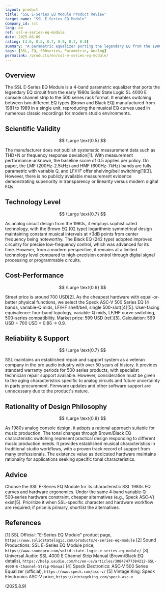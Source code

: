 ```yaml
---
layout: product
title: "SSL E-Series EQ Module Product Review"
target_name: "SSL E-Series EQ Module"
company_id: ssl
lang: en
ref: ssl-e-series-eq-module
date: 2025-08-09
rating: [3.6, 0.5, 0.7, 0.9, 0.7, 0.8]
summary: "A parametric equalizer porting the legendary EQ from the 1980s SSL 4000 E console to the 500 series. Despite featuring both Brown/Black EQ types, limited transparency and high pricing pose challenges by modern standards."
tags: [SSL, EQ, 500series, Parametric, Analog]
permalink: /products/en/ssl-e-series-eq-module/
---
```


## Overview

The SSL E-Series EQ Module is a 4-band parametric equalizer that ports the legendary EQ circuit from the early 1980s Solid State Logic SL 4000 E console channel strip to the 500 series rack format. It enables switching between two different EQ types (Brown and Black EQ) manufactured from 1981 to 1989 in a single unit, reproducing the musical EQ curves used in numerous classic recordings for modern studio environments.

## Scientific Validity

$$ \Large \text{0.5} $$

The manufacturer does not publish systematic measurement data such as THD+N or frequency response deviation[1]. With measurement performance unknown, the baseline score of 0.5 applies per policy. On paper, the LMF (200Hz–2.5kHz) and HMF (600Hz–7kHz) bands are fully parametric with variable Q, and LF/HF offer shelving/bell switching[1][3]. However, there is no publicly available measurement evidence demonstrating superiority in transparency or linearity versus modern digital EQs.

## Technology Level

$$ \Large \text{0.7} $$

As analog circuit design from the 1980s, it employs sophisticated technology, with the Brown EQ (02 type) logarithmic symmetrical design maintaining constant musical intervals at ±3dB points from center frequency being noteworthy. The Black EQ (242 type) adopted improved circuitry for precise low-frequency control, which was advanced for its time. However, from a modern perspective, it remains at a limited technology level compared to high-precision control through digital signal processing or programmable circuits.

## Cost-Performance

$$ \Large \text{0.9} $$

Street price is around 700 USD[2]. As the cheapest hardware with equal-or-better physical functions, we select the Speck ASC‑V 500 Series EQ (4 bands, variable-Q mids, LF/HF shelf/bell, single 500-slot)[4][5]. User-facing equivalence: four-band topology, variable-Q mids, LF/HF curve switching, 500-series compatibility. Market price: 599 USD (ref.)[5]. Calculation: 599 USD ÷ 700 USD = 0.86 → 0.9.

## Reliability & Support

$$ \Large \text{0.7} $$

SSL maintains an established repair and support system as a veteran company in the pro audio industry with over 50 years of history. It provides standard warranty periods for 500 series products, with specialist technician repair support available. However, consideration must be given to the aging characteristics specific to analog circuits and future uncertainty in parts procurement. Firmware updates and other software support are unnecessary due to the product's nature.

## Rationality of Design Philosophy

$$ \Large \text{0.8} $$

As 1980s analog console design, it adopts a rational approach suitable for music production. The tonal changes through Brown/Black EQ characteristic switching represent practical design responding to different music production needs. It provides established musical characteristics in traditional studio workflows, with a proven track record of support from many professionals. The existence value as dedicated hardware maintains rationality for applications seeking specific tonal characteristics.

## Advice

Choose the SSL E-Series EQ Module for its characteristic SSL 1980s EQ curves and hardware ergonomics. Under the same 4‑band variable‑Q 500‑series hardware constraint, cheaper alternatives (e.g., Speck ASC‑V) exist[5]. Prioritize it when SSL-specific character and hardware workflow are required; if price is primary, shortlist the alternatives.

## References

[1] SSL Official: "E-Series EQ Module" product page, `https://www.solidstatelogic.com/products/e-series-eq-module`
[2] Sound Productions: SSL E-Series EQ Module price, `https://www.soundpro.com/solid-state-logic-e-series-eq-module/`
[3] Universal Audio: SSL 4000 E Channel Strip Manual (Brown/Black EQ details), `https://help.uaudio.com/hc/en-us/articles/30847477384212-SSL-4000-E-Channel-Strip-Manual`
[4] Speck Electronics: ASC‑V 500 Series Equalizer (official), `https://www.speck.com/asc-v/`
[5] Vintage King: Speck Electronics ASC‑V price, `https://vintageking.com/speck-asc-v`

(2025.8.9)